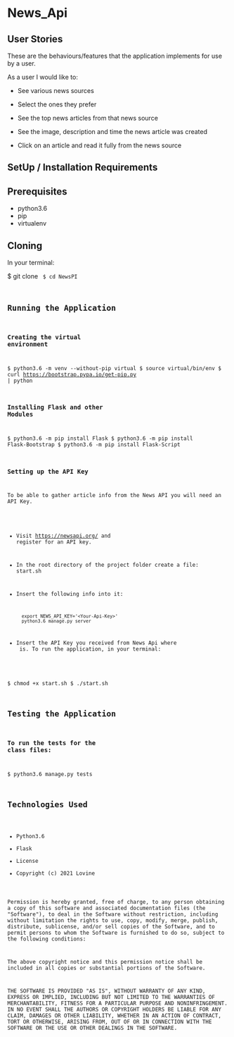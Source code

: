 # News_Api

## User Stories
These are the behaviours/features that the application implements for use by a user.

As a user I would like to:

+ See various news sources
+  Select the ones they prefer
+ See the top news articles from that news source
   
+ See the image, description and time the news article was created
+ Click on an article and read it fully from the news source

## SetUp / Installation Requirements
## Prerequisites
+ python3.6
+ pip
+ virtualenv

## Cloning
In your terminal:

  $ git clone <code>
  $ cd NewsPI

## Running the Application
### Creating the virtual environment

  $ python3.6 -m venv --without-pip virtual
  $ source virtual/bin/env
  $ curl https://bootstrap.pypa.io/get-pip.py | python

### Installing Flask and other Modules

  $ python3.6 -m pip install Flask
  $ python3.6 -m pip install Flask-Bootstrap
  $ python3.6 -m pip install Flask-Script

### Setting up the API Key

  To be able to gather article info from the News API you will need an API Key.

  * Visit https://newsapi.org/ and register for an API key.
  * In the root directory of the project folder create a file: start.sh
  * Insert the following info into it:

          export NEWS_API_KEY='<Your-Api-Key>'
          python3.6 manage.py server

  * Insert the API Key you received from News Api where <Your-Api-Key> is.
To run the application, in your terminal:

  $ chmod +x start.sh
  $ ./start.sh

## Testing the Application
### To run the tests for the class files:

  $ python3.6 manage.py tests

## Technologies Used
+ Python3.6
+ Flask
+ License
+ Copyright (c) 2021 Lovine

Permission is hereby granted, free of charge, to any person obtaining a copy of this software and associated documentation files (the "Software"), to deal in the Software without restriction, including without limitation the rights to use, copy, modify, merge, publish, distribute, sublicense, and/or sell copies of the Software, and to permit persons to whom the Software is furnished to do so, subject to the following conditions:

The above copyright notice and this permission notice shall be included in all copies or substantial portions of the Software.

THE SOFTWARE IS PROVIDED "AS IS", WITHOUT WARRANTY OF ANY KIND, EXPRESS OR IMPLIED, INCLUDING BUT NOT LIMITED TO THE WARRANTIES OF MERCHANTABILITY, FITNESS FOR A PARTICULAR PURPOSE AND NONINFRINGEMENT. IN NO EVENT SHALL THE AUTHORS OR COPYRIGHT HOLDERS BE LIABLE FOR ANY CLAIM, DAMAGES OR OTHER LIABILITY, WHETHER IN AN ACTION OF CONTRACT, TORT OR OTHERWISE, ARISING FROM, OUT OF OR IN CONNECTION WITH THE SOFTWARE OR THE USE OR OTHER DEALINGS IN THE SOFTWARE.